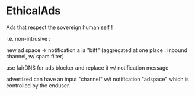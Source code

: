 # EthicalAds


Ads that respect the sovereign human self !


i.e. non-intrusive :

 new ad space => notification a la "biff"
 (aggregated at one place : inbound channel, w/ spam filter)

 use fairDNS for ads blocker and replace it w/ notification message

 advertized can have an input "channel" w/i notification "adspace"
 which is controlled by the enduser.
